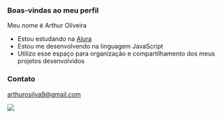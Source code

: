 ### Boas-vindas ao meu perfil

Meu nome é Arthur Oliveira

- Estou estudando na [Alura](https://www.Alura.com.br)
- Estou me desenvolvendo na linguagem JavaScript
- Utilizo esse espaço para organização e compartilhamento dos meus projetos desenvolvidos

### Contato
arthurosilva9@gmail.com

![](https://media1.tenor.com/m/6NCQTCN4COYAAAAd/sukuna-jogo.gif)
